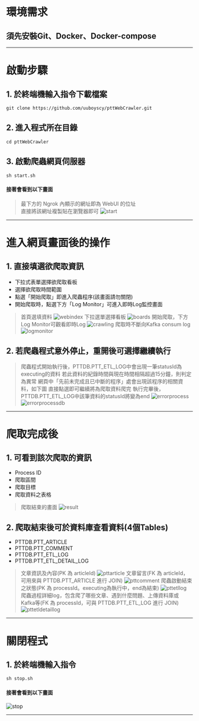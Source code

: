 # 環境需求
## 須先安裝Git、Docker、Docker-compose

* * *

# 啟動步驟
## 1. 於終端機輸入指令下載檔案
`git clone https://github.com/uuboyscy/pttWebCrawler.git`
## 2. 進入程式所在目錄
`cd pttWebCrawler`
## 3. 啟動爬蟲網頁伺服器
`sh start.sh`
#### 接著會看到以下畫面
>最下方的 Ngrok 內顯示的網址即為 WebUI 的位址<br>
>直接將該網址複製貼在瀏覽器即可
![start](start.png)

* * *

# 進入網頁畫面後的操作
## 1. 直接填選欲爬取資訊
- 下拉式表單選擇欲爬取看板
- 選擇欲爬取時間範圍
- 點選「開始爬取」即進入爬蟲程序(該畫面請勿關閉)
- 開始爬取時，點選下方「Log Monitor」可進入即時Log監控畫面
>首頁選填資料
![webindex](webindex.png "首頁選填資料")
>下拉選單選擇看板
![boards](boards.png "下拉選單選擇看板")
>開始爬取，下方Log Monitor可觀看即時Log
![crawling](crawling.png "開始爬取，下方Log Monitor可觀看即時Log")
>爬取時不斷向Kafka consum log
![logmonitor](logmonitor.png "爬取時不斷向Kafka consum log")
## 2. 若爬蟲程式意外停止，重開後可選擇繼續執行
>爬蟲程式開始執行後，PTTDB.PTT_ETL_LOG中會出現一筆statusId為executing的資料
>若此資料的紀錄時間與現在時間相隔超過15分鐘，則判定為異常
>網頁中「先前未完成且已中斷的程序」處會出現該程序的相關資料，如下圖
>直接點選即可繼續將為爬取資料爬完
>執行完畢後，PTTDB.PTT_ETL_LOG中該筆資料的statusId將變為end
![errorprocess](errorprocess.png)
![errorprocessdb](errorprocessdb.png)

* * *

# 爬取完成後
## 1. 可看到該次爬取的資訊
- Process ID
- 爬取區間
- 爬取目標
- 爬取資料之表格
>爬取結束的畫面
![result](result.png "爬取結束的畫面")
## 2. 爬取結束後可於資料庫查看資料(4個Tables)
- PTTDB.PTT_ARTICLE
- PTTDB.PTT_COMMENT
- PTTDB.PTT_ETL_LOG
- PTTDB.PTT_ETL_DETAIL_LOG
>文章資訊及內容(PK 為 articleId)
![pttarticle](pttarticle.png "PTTDB.PTT_ARTICLE")
>文章留言(FK 為 articleId，可用來與 PTTDB.PTT_ARTICLE 進行 JOIN)
![pttcomment](pttcomment.png "PTTDB.PTT_COMMENT")
>爬蟲啟動結束之狀態(PK 為 processId。executing為執行中，end為結束)
![pttetllog](pttetllog.png "PTTDB.PTT_ETL_LOG")
>爬蟲過程詳細log，包含爬了哪些文章、遇到什麼問題、上傳資料庫或Kafka等(FK 為 processId，可與 PTTDB.PTT_ETL_LOG 進行 JOIN)
![pttetldetaillog](pttetldetaillog.png "PTTDB.PTT_ETL_DETAIL_LOG")

* * *

# 關閉程式
## 1. 於終端機輸入指令
`sh stop.sh`
#### 接著會看到以下畫面
![stop](stop.png)

* * *
